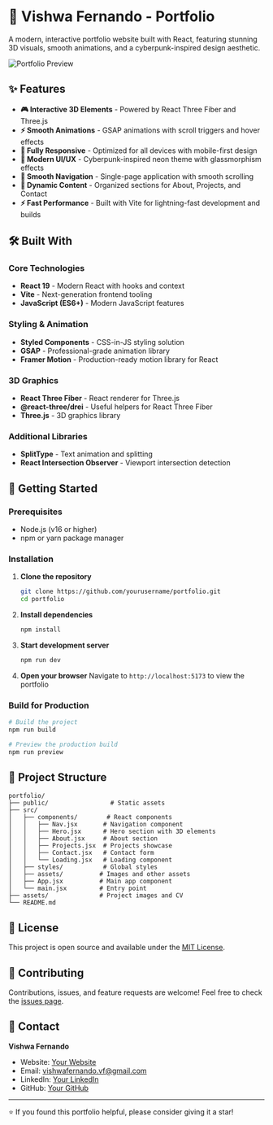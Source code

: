 # 🚀 Vishwa Fernando - Portfolio

A modern, interactive portfolio website built with React, featuring stunning 3D visuals, smooth animations, and a cyberpunk-inspired design aesthetic.

![Portfolio Preview](/assests/Project-2.png)

## ✨ Features

- **🎮 Interactive 3D Elements** - Powered by React Three Fiber and Three.js
- **⚡ Smooth Animations** - GSAP animations with scroll triggers and hover effects
- **📱 Fully Responsive** - Optimized for all devices with mobile-first design
- **🎨 Modern UI/UX** - Cyberpunk-inspired neon theme with glassmorphism effects
- **🧭 Smooth Navigation** - Single-page application with smooth scrolling
- **📄 Dynamic Content** - Organized sections for About, Projects, and Contact
- **⚡ Fast Performance** - Built with Vite for lightning-fast development and builds

## 🛠️ Built With

### Core Technologies
- **React 19** - Modern React with hooks and context
- **Vite** - Next-generation frontend tooling
- **JavaScript (ES6+)** - Modern JavaScript features

### Styling & Animation
- **Styled Components** - CSS-in-JS styling solution
- **GSAP** - Professional-grade animation library
- **Framer Motion** - Production-ready motion library for React

### 3D Graphics
- **React Three Fiber** - React renderer for Three.js
- **@react-three/drei** - Useful helpers for React Three Fiber
- **Three.js** - 3D graphics library

### Additional Libraries
- **SplitType** - Text animation and splitting
- **React Intersection Observer** - Viewport intersection detection

## 🚀 Getting Started

### Prerequisites
- Node.js (v16 or higher)
- npm or yarn package manager

### Installation

1. **Clone the repository**
   ```bash
   git clone https://github.com/yourusername/portfolio.git
   cd portfolio
   ```

2. **Install dependencies**
   ```bash
   npm install
   ```

3. **Start development server**
   ```bash
   npm run dev
   ```

4. **Open your browser**
   Navigate to `http://localhost:5173` to view the portfolio

### Build for Production

```bash
# Build the project
npm run build

# Preview the production build
npm run preview
```

## 📁 Project Structure

```
portfolio/
├── public/                 # Static assets
├── src/
│   ├── components/        # React components
│   │   ├── Nav.jsx       # Navigation component
│   │   ├── Hero.jsx      # Hero section with 3D elements
│   │   ├── About.jsx     # About section
│   │   ├── Projects.jsx  # Projects showcase
│   │   ├── Contact.jsx   # Contact form
│   │   └── Loading.jsx   # Loading component
│   ├── styles/           # Global styles
│   ├── assets/          # Images and other assets
│   ├── App.jsx          # Main app component
│   └── main.jsx         # Entry point
├── assets/              # Project images and CV
└── README.md
```


## 📄 License

This project is open source and available under the [MIT License](LICENSE).

## 🤝 Contributing

Contributions, issues, and feature requests are welcome! Feel free to check the [issues page](https://github.com/vishwafernando/portfolio/issues).

## 📧 Contact

**Vishwa Fernando**
- Website: [Your Website](https://yourwebsite.com)
- Email: vishwafernando.vf@gmail.com
- LinkedIn: [Your LinkedIn](https://linkedin.com/in/vishwafernando)
- GitHub: [Your GitHub](https://github.com/vishwafernando)

---

⭐ If you found this portfolio helpful, please consider giving it a star!
